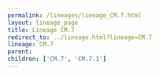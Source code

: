 ```yaml
---
permalink: /lineages/lineage_CM.7.html
layout: lineage_page
title: Lineage CM.7
redirect_to: ../lineage.html?lineage=CM.7
lineage: CM.7
parent: 
children: ['CM.7', 'CM.7.1']
---
```

